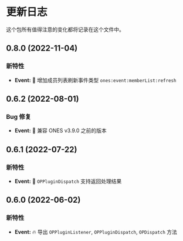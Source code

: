 # 更新日志

这个包所有值得注意的变化都将记录在这个文件中。

## 0.8.0 (2022-11-04)

### 新特性

- **Event:** 🌟 增加成员列表刷新事件类型 `ones:event:memberList:refresh`

## 0.6.2 (2022-08-01)

### Bug 修复

- **Event:** 🐞 兼容 ONES v3.9.0 之前的版本

## 0.6.1 (2022-07-22)

### 新特性

- **Event:** 🌟 `OPPluginDispatch` 支持返回处理结果

## 0.6.0 (2022-06-02)

### 新特性

- **Event:** 🔥 导出 `OPPluginListener`, `OPPluginDispatch`, `OPDispatch` 方法
